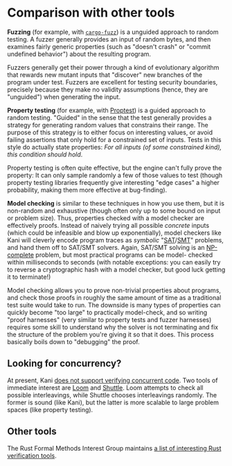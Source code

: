 # Comparison with other tools

**Fuzzing** (for example, with [`cargo-fuzz`](https://github.com/rust-fuzz/cargo-fuzz)) is a unguided approach to random testing.
A fuzzer generally provides an input of random bytes, and then examines fairly generic properties (such as "doesn't crash" or "commit undefined behavior") about the resulting program.

Fuzzers generally get their power through a kind of evolutionary algorithm that rewards new mutant inputs that "discover" new branches of the program under test.
Fuzzers are excellent for testing security boundaries, precisely because they make no validity assumptions (hence, they are "unguided") when generating the input.

**Property testing** (for example, with [Proptest](https://github.com/AltSysrq/proptest)) is a guided approach to random testing.
"Guided" in the sense that the test generally provides a strategy for generating random values that constrains their range.
The purpose of this strategy is to either focus on interesting values, or avoid failing assertions that only hold for a constrained set of inputs.
Tests in this style do actually state properties: *For all inputs (of some constrained kind), this condition should hold*.

Property testing is often quite effective, but the engine can't fully prove the property: It can only sample randomly a few of those values to test (though property testing libraries frequently give interesting "edge cases" a higher probability, making them more effective at bug-finding).

**Model checking** is similar to these techniques in how you use them, but it is non-random and exhaustive (though often only up to some bound on input or problem size).
Thus, properties checked with a model checker are effectively proofs.
Instead of naively trying all possible _concrete_ inputs (which could be infeasible and blow up exponentially), model checkers like Kani will cleverly encode program traces as _symbolic_ "[SAT](https://en.wikipedia.org/wiki/Boolean_satisfiability_problem)/[SMT](https://en.wikipedia.org/wiki/Satisfiability_modulo_theories)" problems, and hand them off to SAT/SMT solvers.
Again, SAT/SMT solving is an [NP-complete](https://en.wikipedia.org/wiki/NP-completeness) problem, but most practical programs can be model- checked within milliseconds to seconds (with notable exceptions: you can easily try to reverse a cryptographic hash with a model checker, but good luck getting it to terminate!)

Model checking allows you to prove non-trivial properties about programs, and check those proofs in roughly the same amount of time as a traditional test suite would take to run.
The downside is many types of properties can quickly become "too large" to practically model-check, and so writing "proof harnesses" (very similar to property tests and fuzzer harnesses) requires some skill to understand why the solver is not terminating and fix the structure of the problem you're giving it so that it does.
This process basically boils down to "debugging" the proof.

## Looking for concurrency?

At present, Kani [does not support verifying concurrent code](./rust-feature-support.md).
Two tools of immediate interest are [Loom](https://github.com/tokio-rs/loom) and [Shuttle](https://github.com/awslabs/shuttle).
Loom attempts to check all possible interleavings, while Shuttle chooses interleavings randomly.
The former is sound (like Kani), but the latter is more scalable to large problem spaces (like property testing).

## Other tools

The Rust Formal Methods Interest Group maintains [a list of interesting Rust verification tools](https://rust-formal-methods.github.io/tools.html).
